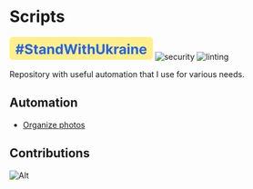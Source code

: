 # Scripts

[![Stand With Ukraine](https://raw.githubusercontent.com/vshymanskyy/StandWithUkraine/main/badges/StandWithUkraine.svg)](https://stand-with-ukraine.pp.ua)
![security](https://github.com/fabasoad/setup-jolie-action/actions/workflows/security.yml/badge.svg)
![linting](https://github.com/fabasoad/setup-jolie-action/actions/workflows/linting.yml/badge.svg)

Repository with useful automation that I use for various needs.

## Automation

- [Organize photos](./docs/organize-photos.md)

## Contributions

![Alt](https://repobeats.axiom.co/api/embed/16e805e495c931de90be0e1ba6cf68f45c8561ac.svg "Repobeats analytics image")
